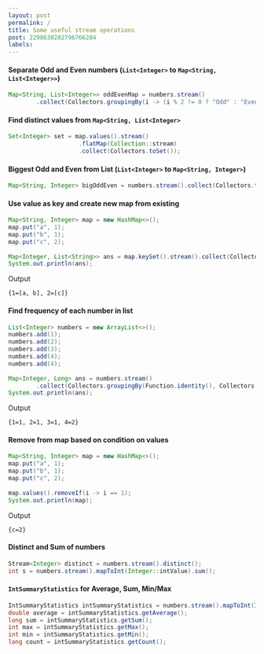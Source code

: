 ```yaml
---
layout: post
permalink: /
title: Some useful stream operations
post: 2298638202796766284
labels:
---
```

#### Separate Odd and Even numbers  (`List<Integer>` to `Map<String, List<Integer>>`)

```java
Map<String, List<Integer>> oddEvenMap = numbers.stream()  
        .collect(Collectors.groupingBy(i -> (i % 2 != 0 ? "Odd" : "Even")));
```

#### Find distinct values from `Map<String, List<Integer>`

```java
Set<Integer> set = map.values().stream()
					.flatMap(Collection::stream)
					.collect(Collectors.toSet());
```

#### Biggest Odd and Even from List (`List<Integer>` to `Map<String, Integer>`)

```java
Map<String, Integer> bigOddEven = numbers.stream().collect(Collectors.toMap(i -> (i % 2 == 0 ? "Even" : "Odd"),  Function.identity(), (i1 , i2) -> i1 > i2 ? i1 : i2));
```

#### Use value as key and create new map from existing

```java
Map<String, Integer> map = new HashMap<>();  
map.put("a", 1);  
map.put("b", 1);  
map.put("c", 2);  
  
Map<Integer, List<String>> ans = map.keySet().stream().collect(Collectors.groupingBy(map::get));  
System.out.println(ans);
```

Output
```shell
{1=[a, b], 2=[c]}
```

#### Find frequency of each number in list

```java
List<Integer> numbers = new ArrayList<>();  
numbers.add(1);  
numbers.add(2);  
numbers.add(3);  
numbers.add(4);  
numbers.add(4);  
  
Map<Integer, Long> ans = numbers.stream()  
        .collect(Collectors.groupingBy(Function.identity(), Collectors.counting()));  
System.out.println(ans);
```

Output
```shell
{1=1, 2=1, 3=1, 4=2}
```

#### Remove from map based on condition on values

```java
Map<String, Integer> map = new HashMap<>();  
map.put("a", 1);  
map.put("b", 1);  
map.put("c", 2);  
  
map.values().removeIf(i -> i == 1);  
System.out.println(map);
```

Output
```shell
{c=2}
```

#### Distinct and Sum of numbers
```java
Stream<Integer> distinct = numbers.stream().distinct();
int s = numbers.stream().mapToInt(Integer::intValue).sum();
```

#### `IntSummaryStatistics` for Average, Sum, Min/Max
```java
IntSummaryStatistics intSummaryStatistics = numbers.stream().mapToInt(Integer::intValue).summaryStatistics();
double average = intSummaryStatistics.getAverage();
long sum = intSummaryStatistics.getSum();
int max = intSummaryStatistics.getMax();
int min = intSummaryStatistics.getMin();
long count = intSummaryStatistics.getCount();
```